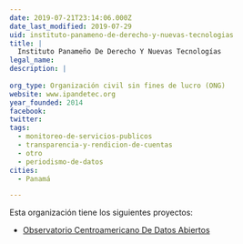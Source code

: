 ```yaml
---
date: 2019-07-21T23:14:06.000Z
date_last_modified: 2019-07-29
uid: instituto-panameno-de-derecho-y-nuevas-tecnologias
title: |
  Instituto Panameño De Derecho Y Nuevas Tecnologías
legal_name: 
description: |
  
org_type: Organización civil sin fines de lucro (ONG)
website: www.ipandetec.org
year_founded: 2014
facebook: 
twitter: 
tags:
  - monitoreo-de-servicios-publicos
  - transparencia-y-rendicion-de-cuentas
  - otro
  - periodismo-de-datos
cities: 
  - Panamá

---
```


Esta organización tiene los siguientes proyectos:

- [Observatorio Centroamericano De Datos Abiertos](/proyectos/observatorio-centroamericano-de-datos-abiertos)
